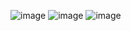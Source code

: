 ![image](https://user-images.githubusercontent.com/57319180/179369310-4582dd03-cdc6-44f3-b8e5-7f6a339eebcd.png)
![image](https://user-images.githubusercontent.com/57319180/179369342-da99e1e0-89ea-44e0-b89e-b8a810b76384.png)
![image](https://user-images.githubusercontent.com/57319180/179369354-b0dc0a80-37c6-4ab4-8116-7aa108305313.png)
